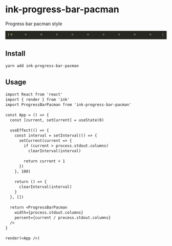 # ink-progress-bar-pacman

Progress bar pacman style

![Alt Text](./docs/progress-bar-pacman.gif)

## Install

```sh
yarn add ink-progress-bar-pacman
```

## Usage

```tsx
import React from 'react'
import { render } from 'ink'
import ProgressBarPacman from 'ink-progress-bar-pacman'

const App = () => {
  const [current, setCurrent] = useState(0)

  useEffect(() => {
    const interval = setInterval(() => {
      setCurrent(current => {
        if (current > process.stdout.columns)
          clearInterval(interval)

        return current + 1
      })
    }, 100)

    return () => {
      clearInterval(interval)
    }
  }, [])

  return <ProgressBarPacman
    width={process.stdout.columns}
    percent={current / process.stdout.columns}
  />
}

render(<App />)
```
